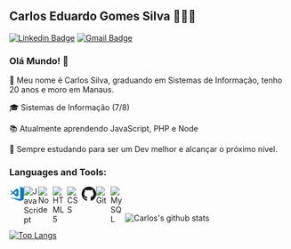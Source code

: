 ## Carlos Eduardo Gomes Silva 🧑🏿‍🚀

[![Linkedin Badge](https://img.shields.io/badge/-LinkedIn-blue?style=for-the-badge&logo=Linkedin&logoColor=white&link=https://www.linkedin.com/in/wendhio/)](https://www.linkedin.com/in/carlos-gsilva/) [![Gmail Badge](https://img.shields.io/badge/-Gmail-c14438?style=for-the-badge&logo=Gmail&logoColor=white&link=mailto:brunosaibert@gmail.com)](mailto:carlosgsilva.dev@gmail.com)

<!--
[![Twitter Badge](https://img.shields.io/badge/-Twitter-1ca0f1?style=for-the-badge&labelColor=1ca0f1&logo=twitter&logoColor=white&link=https://twitter.com/[user])](link)
[![Whatsapp Badge](https://img.shields.io/badge/-Whatsapp-4CA143?style=for-the-badge&labelColor=4CA143&logo=whatsapp&logoColor=white&link=https://api.whatsapp.com/send?phone=5541996758098&text=Olá!)](link)
-->

### Olá Mundo! 👋

:newspaper: Meu nome é Carlos Silva, graduando em Sistemas de Informação, tenho 20 anos e moro em Manaus.

:mortar_board: Sistemas de Informação (7/8)

:books: Atualmente aprendendo JavaScript, PHP e Node 

:rocket: Sempre estudando para ser um Dev melhor e alcançar o próximo nível.

### Languages and Tools:

<img align="left" alt="visual studio code" width="26px" src="https://raw.githubusercontent.com/github/explore/80688e429a7d4ef2fca1e82350fe8e3517d3494d/topics/visual-studio-code/visual-studio-code.png" />

<img align="left" alt="JavaScript" width="26px" src="https://img.icons8.com/color/26/000000/javascript.png" />

<img align="left" alt="Node" width="26px" src="https://img.icons8.com/color/100/000000/nodejs.png" />

<img align="left" alt="HTML5" width="26px" src="https://img.icons8.com/color/26/000000/html-5--v2.png" />

<img align="left" alt="CSS" width="26px" src="https://img.icons8.com/color/26/000000/css3.png" />

<img align="left" alt="GitHub" width="26px" src="https://raw.githubusercontent.com/github/explore/78df643247d429f6cc873026c0622819ad797942/topics/github/github.png" />

<img align="left" alt="Git" width="26px" src="https://img.icons8.com/color/26/000000/git.png" />

<img align="left" alt="MySQL" width="26px" src="https://img.icons8.com/fluent/26/000000/mysql-logo.png" />

</br>
</br>

![Carlos's github stats](https://github-readme-stats.vercel.app/api?username=carlosgsilva&show_icons=true&theme=gotham)

[![Top Langs](https://github-readme-stats.vercel.app/api/top-langs/?username=carlosgsilva&layout=compact)](https://github.com/anuraghazra/github-readme-stats)
